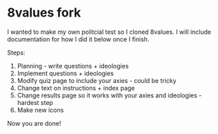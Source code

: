 # 8values fork
I wanted to make my own politcial test so I cloned 8values. I will include documentation for how I did it below once I finish.

Steps:
1) Planning - write questions + ideologies
2) Implement questions + ideologies
3) Modify quiz page to include your axies - could be tricky 
4) Change text on instructions + index page 
5) Change results page so it works with your axies and ideologies - hardest step 
6) Make new icons 

Now you are done! 
